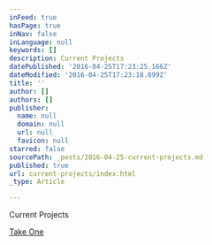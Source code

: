 ```yaml
---
inFeed: true
hasPage: true
inNav: false
inLanguage: null
keywords: []
description: Current Projects
datePublished: '2016-04-25T17:23:25.166Z'
dateModified: '2016-04-25T17:23:18.099Z'
title: ''
author: []
authors: []
publisher:
  name: null
  domain: null
  url: null
  favicon: null
starred: false
sourcePath: _posts/2016-04-25-current-projects.md
published: true
url: current-projects/index.html
_type: Article

---
```

Current Projects

[Take One][0]

[0]: https://youtu.be/IULGcZTbSy0